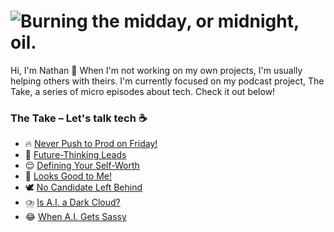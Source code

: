 <h1>
  <picture>
    <source media="(prefers-color-scheme: dark)" srcset="https://github.com/nallenscott/nallenscott/assets/11765848/e2a43216-871f-441a-83f1-95e48a9626c1">
    <source media="(prefers-color-scheme: light)" srcset="https://github.com/nallenscott/nallenscott/assets/11765848/f7040f6c-dd26-4ca1-9133-9568610d2fe4">
    <img alt="Burning the midday, or midnight, oil." src="https://github.com/nallenscott/nallenscott/assets/11765848/f7040f6c-dd26-4ca1-9133-9568610d2fe4">
  </picture>
</h1>

Hi, I'm Nathan 👋 When I'm not working on my own projects, I'm usually helping others with theirs. I'm currently focused on my podcast project, The Take, a series of micro episodes about tech. Check it out below!

### The Take – Let's talk tech ☕️

- :fire: [Never Push to Prod on Friday!](https://www.linkedin.com/feed/update/urn:li:activity:7080639315600412672)
- :crystal_ball: [Future-Thinking Leads](https://www.linkedin.com/feed/update/urn:li:activity:7083833539397341185)
- :relieved: [Defining Your Self-Worth](https://www.linkedin.com/feed/update/urn:li:activity:7088939334569000962)
- :see_no_evil: [Looks Good to Me!](https://www.linkedin.com/feed/update/urn:li:activity:7091467927975051264)
- :dove: [No Candidate Left Behind](https://www.linkedin.com/feed/update/urn:li:activity:7093985406592954369)
- :cloud_with_lightning_and_rain: [Is A.I. a Dark Cloud?](https://www.linkedin.com/feed/update/urn:li:activity:7096572075326275584)
- :joy: [When A.I. Gets Sassy](https://www.linkedin.com/feed/update/urn:li:activity:7099331445709541376)
